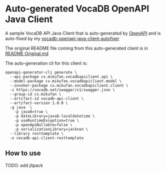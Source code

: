 # Auto-generated VocaDB OpenAPI Java Client

A sample VocaDB API Java Client that is auto-generated by [OpenAPI](https://github.com/OpenAPITools/openapi-generator) and is auto-fixed by my [vocadb-openapi-java-client-autofixer](https://github.com/CXwudi/vocadb-openapi-java-client-autofixer)

The original README file coming from this auto-generated client is in [README Original.md](./README%20Original.md)

The auto-generation cli for this client is:
```
openapi-generator-cli generate \
  --api-package cx.mikufan.vocadbapiclient.api \
  --model-package cx.mikufan.vocadbapiclient.model \
  --invoker-package cx.mikufan.vocadbapiclient.client \
  -i https://vocadb.net/swagger/v1/swagger.json \
  --group-id cx.mikufan \
  --artifact-id vocadb-api-client \
  --artifact-version 1.0.0 \
  -g java  \
    -p java8=true \
    -p dateLibrary=java8-localdatetime \
    -p useRuntimeException=true \
    -p openApiNullable=false \
    -p serializationLibrary=jackson \
  --library resttemplate \
  -o vocadb-api-client-resttemplate
```
## How to use

TODO: add jitpack